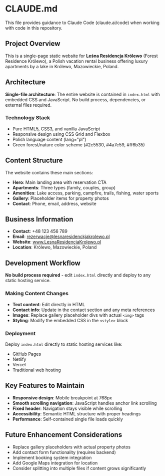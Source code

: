 # CLAUDE.md

This file provides guidance to Claude Code (claude.ai/code) when working with code in this repository.

## Project Overview

This is a single-page static website for **Leśna Residencja Królewo** (Forest Residence Królewo), a Polish vacation rental business offering luxury apartments by a lake in Królewo, Mazowieckie, Poland.

## Architecture

**Single-file architecture**: The entire website is contained in `index.html` with embedded CSS and JavaScript. No build process, dependencies, or external files required.

### Technology Stack
- Pure HTML5, CSS3, and vanilla JavaScript
- Responsive design using CSS Grid and Flexbox
- Polish language content (lang="pl")
- Green forest/nature color scheme (#2c5530, #4a7c59, #ff6b35)

## Content Structure

The website contains these main sections:
- **Hero**: Main landing area with reservation CTA
- **Apartments**: Three types (family, couples, group)
- **Amenities**: Lake access, parking, campfire, trails, fishing, water sports
- **Gallery**: Placeholder items for property photos
- **Contact**: Phone, email, address, website

## Business Information
- **Contact**: +48 123 456 789
- **Email**: rezerwacje@lesnaresidenckjakrolewo.pl
- **Website**: www.LesnaResidencjaKrolewo.pl
- **Location**: Królewo, Mazowieckie, Poland

## Development Workflow

**No build process required** - edit `index.html` directly and deploy to any static hosting service.

### Making Content Changes
- **Text content**: Edit directly in HTML
- **Contact info**: Update in the contact section and any meta references
- **Images**: Replace gallery placeholder divs with actual `<img>` tags
- **Styling**: Modify the embedded CSS in the `<style>` block

### Deployment
Deploy `index.html` directly to static hosting services like:
- GitHub Pages
- Netlify
- Vercel
- Traditional web hosting

## Key Features to Maintain
- **Responsive design**: Mobile breakpoint at 768px
- **Smooth scrolling navigation**: JavaScript handles anchor link scrolling
- **Fixed header**: Navigation stays visible while scrolling
- **Accessibility**: Semantic HTML structure with proper headings
- **Performance**: Self-contained single file loads quickly

## Future Enhancement Considerations
- Replace gallery placeholders with actual property photos
- Add contact form functionality (requires backend)
- Implement booking system integration
- Add Google Maps integration for location
- Consider splitting into multiple files if content grows significantly